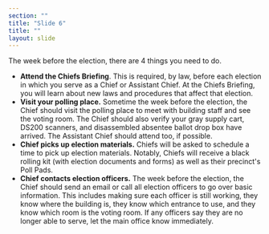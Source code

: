 ```yaml
---
section: ""
title: "Slide 6"
title: ""
layout: slide
---
```


The week before the election, there are 4 things you need to do.

- **Attend the Chiefs Briefing**. This is required, by law, before each election in which you serve as a Chief or Assistant Chief. At the Chiefs Briefing, you will learn about new laws and procedures that affect that election.
- **Visit your polling place.** Sometime the week before the election, the Chief should visit the polling place to meet with building staff and see the voting room. The Chief should also verify your gray supply cart, DS200 scanners, and disassembled absentee ballot drop box have arrived. The Assistant Chief should attend too, if possible.
- **Chief picks up election materials.** Chiefs will be asked to schedule a time to pick up election materials. Notably, Chiefs will receive a black rolling kit (with election documents and forms) as well as their precinct's Poll Pads.
- **Chief contacts election officers.** The week before the election, the Chief should send an email or call all election officers to go over basic information. This includes making sure each officer is still working, they know where the building is, they know which entrance to use, and they know which room is the voting room. If any officers say they are no longer able to serve, let the main office know immediately.

